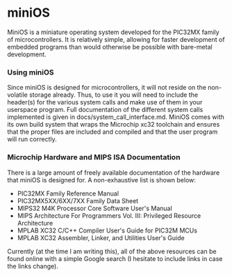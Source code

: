 # miniOS


MiniOS is a miniature operating system developed for the PIC32MX family of microcontrollers. It is relatively simple, allowing for faster development of embedded programs than would otherwise be possible with bare-metal development.


### Using miniOS

Since miniOS is designed for microcontrollers, it will not reside on the non-volatile storage already. Thus, to use it you will need to include the header(s) for the various system calls and make use of them in your userspace program. Full documentation of the different system calls implemented is given in docs/system_call_interface.md. MiniOS comes with its own build system that wraps the Microchip xc32 toolchain and ensures that the proper files are included and compiled and that the user program will run correctly.


### Microchip Hardware and MIPS ISA Documentation

There is a large amount of freely available documentation of the hardware that miniOS is designed for. A non-exhaustive list is shown below:

- PIC32MX Family Reference Manual
- PIC32MX5XX/6XX/7XX Family Data Sheet
- MIPS32 M4K Processor Core Software User's Manual
- MIPS Architecture For Programmers Vol. III: Privileged Resource Architecture
- MPLAB XC32 C/C++ Compiler User's Guide for PIC32M MCUs
- MPLAB XC32 Assembler, Linker, and Utilities User's Guide

Currently (at the time I am writing this), all of the above resources can be found online with a simple Google search (I hesitate to include links in case the links change).